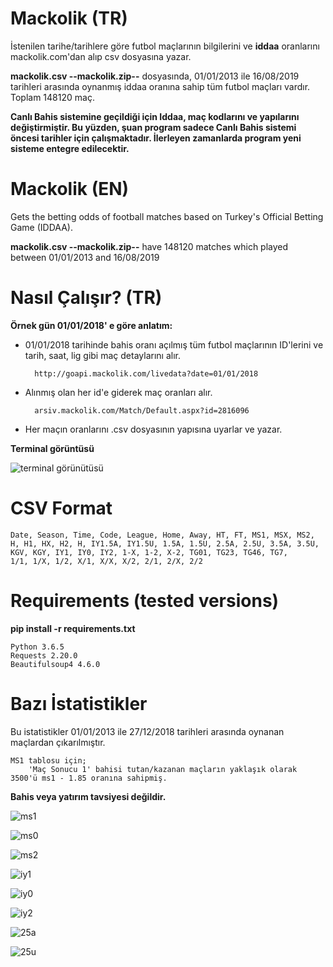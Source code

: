 # Mackolik (TR)
İstenilen tarihe/tarihlere göre futbol maçlarının bilgilerini ve **iddaa** oranlarını mackolik.com'dan alıp csv dosyasına yazar.

**mackolik.csv --mackolik.zip--** dosyasında, 01/01/2013 ile 16/08/2019 tarihleri arasında oynanmış iddaa oranına sahip tüm futbol maçları vardır. Toplam 148120 maç.

**Canlı Bahis sistemine geçildiği için Iddaa, maç kodlarını ve yapılarını değiştirmiştir. Bu yüzden, şuan program sadece Canlı Bahis sistemi öncesi tarihler için çalışmaktadır. İlerleyen zamanlarda program yeni sisteme entegre edilecektir.**

# Mackolik (EN)
Gets the betting odds of football matches based on Turkey's Official Betting Game (IDDAA).

**mackolik.csv --mackolik.zip--** have 148120 matches which played between 01/01/2013 and 16/08/2019

# Nasıl Çalışır? (TR)
  **Örnek gün 01/01/2018' e göre anlatım:**
  * 01/01/2018 tarihinde bahis oranı açılmış tüm futbol maçlarının ID'lerini ve tarih, saat, lig gibi maç detaylarını alır.
    ```
      http://goapi.mackolik.com/livedata?date=01/01/2018
    ```
  * Alınmış olan her id'e giderek maç oranları alır.
    ```
      arsiv.mackolik.com/Match/Default.aspx?id=2816096
    ```
   * Her maçın oranlarını .csv dosyasının yapısına uyarlar ve yazar.

  **Terminal görüntüsü**
  
   ![terminal görünütüsü](https://raw.githubusercontent.com/boardsofcanada/mackolik/master/images/console.jpg)

# CSV Format
```
Date, Season, Time, Code, League, Home, Away, HT, FT, MS1, MSX, MS2,
H, H1, HX, H2, H, IY1.5A, IY1.5U, 1.5A, 1.5U, 2.5A, 2.5U, 3.5A, 3.5U,
KGV, KGY, IY1, IY0, IY2, 1-X, 1-2, X-2, TG01, TG23, TG46, TG7,
1/1, 1/X, 1/2, X/1, X/X, X/2, 2/1, 2/X, 2/2
```

# Requirements (tested versions)
**pip install -r requirements.txt**
  ```
Python 3.6.5
Requests 2.20.0
Beautifulsoup4 4.6.0
  ```
  
# Bazı İstatistikler
Bu istatistikler 01/01/2013 ile 27/12/2018 tarihleri arasında oynanan maçlardan çıkarılmıştır.

    MS1 tablosu için; 
        'Maç Sonucu 1' bahisi tutan/kazanan maçların yaklaşık olarak 3500'ü ms1 - 1.85 oranına sahipmiş.

**Bahis veya yatırım tavsiyesi değildir.**

![ms1](https://raw.githubusercontent.com/boardsofcanada/mackolik/master/images/ms1.png)

![ms0](https://raw.githubusercontent.com/boardsofcanada/mackolik/master/images/ms0.png)

![ms2](https://raw.githubusercontent.com/boardsofcanada/mackolik/master/images/ms2.png)

![iy1](https://raw.githubusercontent.com/boardsofcanada/mackolik/master/images/iy1.png)

![iy0](https://raw.githubusercontent.com/boardsofcanada/mackolik/master/images/iy0.png)

![iy2](https://raw.githubusercontent.com/boardsofcanada/mackolik/master/images/iy2.png)

![25a](https://raw.githubusercontent.com/boardsofcanada/mackolik/master/images/2,5a.png)

![25u](https://raw.githubusercontent.com/boardsofcanada/mackolik/master/images/2,5u.png)
